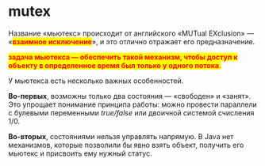 # mutex

Название «мьютекс» происходит от английского «MUTual EXclusion» — «<mark style="color:red;">**взаимное исключение**</mark>», и это отлично отражает его предназначение.

<mark style="color:red;">**задача мьютекса — обеспечить такой механизм, чтобы доступ к объекту в определенное время был только у одного потока**</mark><mark style="color:red;">.</mark>

У мьютекса есть несколько важных особенностей.

&#x20;**Во-первых**, возможны только два состояния — «свободен» и «занят». Это упрощает понимание принципа работы: можно провести параллели с булевыми переменными _true/false_ или двоичной системой счисления 1/0.&#x20;

**Во-вторых**, состояниями нельзя управлять напрямую. В Java нет механизмов, которые позволили бы явно взять объект, получить его мьютекс и присвоить ему нужный статус.

